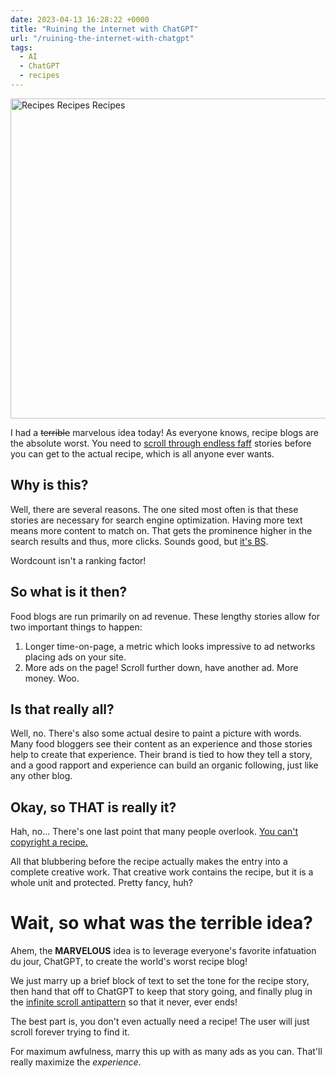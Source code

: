 ```yaml
---
date: 2023-04-13 16:28:22 +0000
title: "Ruining the internet with ChatGPT"
url: "/ruining-the-internet-with-chatgpt"
tags:
  - AI
  - ChatGPT
  - recipes
---
```


<img width="512" height="512" layout="responsive" src="https://labs.tomasino.org/assets/images/recipesrecipes.jpg" alt="Recipes Recipes Recipes"></img>

I had a ~~terrible~~ marvelous idea today! As everyone knows, recipe blogs are
the absolute worst. You need to [scroll through endless
faff](https://www.buzzfeed.com/maritsapatrinos/bs-things-about-recipes) stories
before you can get to the actual recipe, which is all anyone ever wants.

## Why is this?

Well, there are several reasons. The one sited most often is that these stories
are necessary for search engine optimization. Having more text means more
content to match on. That gets the prominence higher in the search results and
thus, more clicks. Sounds good, but [it's
BS](https://twitter.com/JohnMu/status/1244245830544039944).

Wordcount isn't a ranking factor!

## So what is it then?

Food blogs are run primarily on ad revenue. These lengthy stories allow for two
important things to happen:

1. Longer time-on-page, a metric which looks impressive to ad networks placing
   ads on your site.
2. More ads on the page! Scroll further down, have another ad. More money. Woo.

## Is that really all?

Well, no. There's also some actual desire to paint a picture with words. Many
food bloggers see their content as an experience and those stories help to
create that experience. Their brand is tied to how they tell a story, and a good
rapport and experience can build an organic following, just like any other blog.

## Okay, so THAT is really it?

Hah, no... There's one last point that many people overlook. [You can't copyright a recipe.](https://copyrightalliance.org/are-recipes-cookbooks-protected-by-copyright/)

All that blubbering before the recipe actually makes the entry into a complete
creative work. That creative work contains the recipe, but it is a whole unit
and protected. Pretty fancy, huh?

# Wait, so what was the terrible idea?

Ahem, the **MARVELOUS** idea is to leverage everyone's favorite infatuation du
jour, ChatGPT, to create the world's worst recipe blog!

We just marry up a brief block of text to set the tone for the recipe story,
then hand that off to ChatGPT to keep that story going,
and finally plug in the [infinite scroll
antipattern](https://www.invisionapp.com/inside-design/kill-infinite-scroll/) so
that it never, ever ends!

The best part is, you don't even actually need a recipe! The user will just
scroll forever trying to find it.

For maximum awfulness, marry this up with as many ads as you can. That'll really
maximize the _experience_.

<!--  vim: set shiftwidth=4 tabstop=4 tw=80 expandtab: -->
